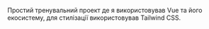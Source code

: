 Простий тренувальний проект де я використовував Vue та його екосистему, для стилізації використовував Tailwind CSS.
